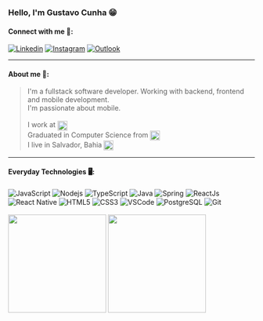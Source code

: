 ### Hello, I'm Gustavo Cunha 😁

#### Connect with me 🔗:
[![Linkedin](https://img.shields.io/badge/LinkedIn-0077B5?style=for-the-badge&logo=linkedin&logoColor=white)](https://www.linkedin.com/in/gustavo-cunha-contact/)
[![Instagram](https://img.shields.io/badge/Instagram-E4405F?style=for-the-badge&logo=instagram&logoColor=white)](https://www.instagram.com/gustav.oliveira_/)
[![Outlook](https://img.shields.io/badge/Microsoft_Outlook-0078D4?style=for-the-badge&logo=microsoft-outlook&logoColor=white)](mailto:gustavo.oliveira-98@hotmail.com)
<hr/>

#### About me 📄:
><div>
  >I'm a fullstack software developer. Working with backend, frontend and mobile development.<br/>
  >I'm passionate about mobile.<br/><br/>
  >I work at <img align="center" resizeMode="contain" height="20px" src="https://www.lincros.com/hs-fs/hubfs/raw_assets/public/Lincros_June2020/images/lincros-logo-dark.png?width=195&name=lincros-logo-dark.png" alt="Lincros"/> <br/>
  >Graduated in Computer Science from <img align="center" resizeMode="contain" height="20px" src="https://www.unifacs.br/wp-content/uploads/2022/05/logo-unifacs-largo.svg" alt="Unifacs"/> <br/>
  >I live in Salvador, Bahia <img align="center" resizeMode="contain" height="20px" src="https://upload.wikimedia.org/wikipedia/commons/thumb/2/28/Bandeira_da_Bahia.svg/210px-Bandeira_da_Bahia.svg.png" alt="Unifacs"/> <br/>
</div>
<hr/>

#### Everyday Technologies 🖥️:

<div style="display: inline_block">
  <img align="center" alt="JavaScript" src="https://img.shields.io/badge/JavaScript-F7DF1E?style=for-the-badge&logo=javascript&logoColor=black" />
  <img align="center" alt="Nodejs" src="https://img.shields.io/badge/Node.js-43853D?style=for-the-badge&logo=node.js&logoColor=white" />
  <img align="center" alt="TypeScript" src="https://img.shields.io/badge/TypeScript-007ACC?style=for-the-badge&logo=typescript&logoColor=white" />
  <img align="center" alt="Java" src="https://img.shields.io/badge/Java-ED8B00?style=for-the-badge&logo=java&logoColor=white" />
  <img align="center" alt="Spring" src="https://img.shields.io/badge/Spring-6DB33F?style=for-the-badge&logo=spring&logoColor=white" />
  <img align="center" alt="ReactJs" src="https://img.shields.io/badge/React-20232A?style=for-the-badge&logo=react&logoColor=61DAFB" />
  <img align="center" alt="React Native" src="https://img.shields.io/badge/React_Native-20232A?style=for-the-badge&logo=react&logoColor=61DAFB" />
  <img align="center" alt="HTML5" src="https://img.shields.io/badge/HTML5-E34F26?style=for-the-badge&logo=html5&logoColor=white" />
  <img align="center" alt="CSS3" src="https://img.shields.io/badge/CSS3-1572B6?style=for-the-badge&logo=css3&logoColor=white" />
  <img align="center" alt="VSCode" src="https://img.shields.io/badge/Visual_Studio_Code-0078D4?style=for-the-badge&logo=visual%20studio%20code&logoColor=white" />
  <img align="center" alt="PostgreSQL" src="https://img.shields.io/badge/PostgreSQL-316192?style=for-the-badge&logo=postgresql&logoColor=white" />
  <img align="center" alt="Git" src="https://img.shields.io/badge/GIT-E44C30?style=for-the-badge&logo=git&logoColor=white" />
</div>
<br/>

<div>
  <img height="200em" src="https://github-readme-stats.vercel.app/api?username=gustavcunha&show_icons=true&theme=dark&include_all_commits=true&count_private=true" />
  <img height="200em" src="https://github-readme-stats.vercel.app/api/top-langs/?username=gustavcunha&layout=compact&langs_count=5&theme=dark" />
</div  
